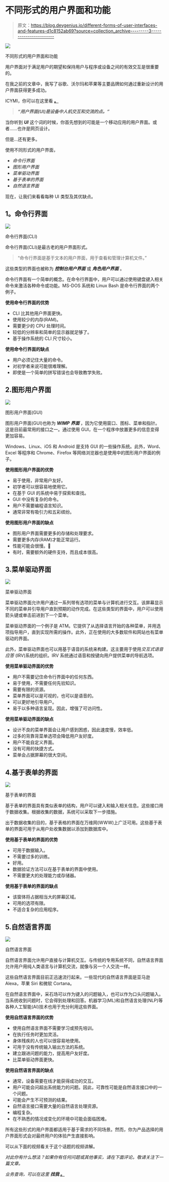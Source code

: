# 不同形式的用户界面和功能

> 原文：<https://blog.devgenius.io/different-forms-of-user-interfaces-and-features-d1c8152ab69?source=collection_archive---------3----------------------->

![](img/6ee2bbd289acc70ff5441b38d18b46ce.png)

不同形式的用户界面和功能

用户界面对于满足用户的期望和保持用户与程序或设备之间的有效交互是很重要的。

在我之前的文章中，我写了谷歌、沃尔玛和苹果等主要品牌如何通过重新设计的用户界面获得更多成功。

ICYMI，你可以在这里看 [**。**](https://medium.com/@ckavishka32/success-stories-with-the-effective-use-of-ui-ux-designs-69e3544aa2d)

> ***“用户界面(UI)是设备中人机交互和交流的点。”***

当你听到 ***UI*** 这个词的时候，你首先想到的可能是一个移动应用的用户界面。或者……也许是网页设计。

但是…还有更多。

使用不同形式的用户界面，

*   *命令行界面*
*   *图形用户界面*
*   *菜单驱动界面*
*   *基于表单的界面*
*   *自然语言界面*

现在，让我们来看看每种 UI 类型及其优缺点。

## **1。命令行界面**

![](img/5a97955ebe6665aad15b30e0fe193097.png)

命令行界面(CLI)

命令行界面(CLI)是最古老的用户界面形式。

> “命令行界面是基于文本的用户界面，用于查看和管理计算机文件。”

这些类型的界面也被称为 ***控制台用户界面*** 或 ***角色用户界面*** 。

命令行界面有一个简单的概念。在命令行界面中，用户可以通过使用键盘键入相关命令来激活各种命令或功能。MS-DOS 系统和 Linux Bash 是命令行界面的两个例子。

**使用命令行界面的优势**

*   CLI 比其他用户界面更快。
*   使用较少的内存(RAM)。
*   需要更少的 CPU 处理时间。
*   较低的分辨率和简单的显示器就足够了。
*   基于操作系统的 CLI 尺寸较小。

**使用命令行界面的缺点**

*   用户必须记住大量的命令。
*   对初学者来说可能很难理解。
*   即使是一个简单的拼写错误也会导致教学失败。

## 2.图形用户界面

![](img/e842f414f16ec12323ac5b83e45fb507.png)

图形用户界面(GUI)

图形用户界面(GUI)也称为 ***WIMP 界面*** ，因为它使用窗口、图标、菜单和指针。这是目前最常用的接口之一。通过使用 GUI，在一个程序中放置更多的信息变得更加容易。

Windows、Linux、iOS 和 Android 是支持 GUI 的一些操作系统。此外，Word、Excel 等程序和 Chrome、Firefox 等网络浏览器也是使用中的图形用户界面的例子。

**使用图形用户界面的优势**

*   易于使用，非常用户友好。
*   初学者可以很容易地使用它。
*   在基于 GUI 的系统中易于探索和查找。
*   GUI 中没有复杂的命令。
*   用户不需要编程语言知识。
*   通常非常有吸引力和五彩缤纷。

**使用图形用户界面的缺点**

*   图形用户界面需要更多的存储和处理要求。
*   需要更多内存(RAM)才能正常运行。
*   性能可能会很慢。
*   有时，需要额外的硬件支持，而且成本很高。

## 3.菜单驱动界面

![](img/ed29f19e892e9ce8987e86c4e6a630d4.png)

菜单驱动界面

菜单驱动界面允许用户通过一系列带有选项的菜单与计算机进行交互。该屏幕显示不同的菜单并引导用户直到预期的动作完成。在这些类型的界面中，用户可以使用箭头键或单击前进到下一个菜单。

菜单驱动界面的一个例子是 ATM。它提供了从选择语言开始的各种菜单，并用选项指导用户，直到实现所需的操作。此外，正在使用的大多数软件和网站也有菜单驱动的界面。

此外，菜单驱动界面也可以用基于语音的系统来构建。这主要用于使用*交互式语音应答* (IRV)系统的组织。IRV 系统通过语音和按键向用户提供菜单的导航选项。

**使用菜单驱动界面的优势**

*   用户不需要记住命令行界面中的任何东西。
*   易于使用，不需要任何先验知识。
*   需要有限的资源。
*   菜单界面可以是可视的，也可以是语音的。
*   可以更好地引导用户。
*   易于以多种语言呈现。因此，增强了可访问性。

**使用菜单驱动界面的缺点**

*   设计不良的菜单界面会让用户感到困惑，因此速度慢，效率低。
*   过多的背靠背菜单选项会降低用户友好度。
*   用户不能自定义界面。
*   没有可用的快捷方式。
*   菜单会占据屏幕的很大空间。

## 4.基于表单的界面

![](img/a68dfa81aea391000bce426c5dc0cfba.png)

基于表单的界面

基于表单的界面具有类似表单的结构，用户可以键入和输入相关信息。这些接口用于数据收集。根据收集的数据，系统可以采取下一步措施。

出于数据收集的目的，基于表格的界面在万维网(WWW)上广泛可用。这些基于表单的界面可用于从用户处收集数据以添加到数据库中。

**使用基于表单的界面的优势**

*   可用于数据输入。
*   不需要过多的训练。
*   好用。
*   数据验证方法可以在基于表单的界面中使用。
*   不需要更大的处理能力或存储器。

**使用基于表单的界面的缺点**

*   该窗体将占据相当大的屏幕区域。
*   可用的选项有限。
*   不适合复杂的应用程序。

## 5.自然语言界面

![](img/bf4f15a44c1fe6b10c75a78e23e4a538.png)

自然语言界面

自然语言界面允许用户直接与计算机交互。与传统的专用系统不同，自然语言界面允许用户用纯人类语言与计算机交流，就像与另一个人交流一样。

这些自然语言界面目前正迅速流行起来。一些现代的自然语言界面是亚马逊 Alexa，苹果 Siri 和微软 Cortana。

在自然语言界面中，采石场可以作为键入的问题输入，也可以作为口头问题输入。当系统收到问题时，它会得到处理和回答。机器学习(ML)和自然语言处理(NLP)等各种人工智能(AI)技术也用于充分利用这些界面。

**使用自然语言界面的优势**

*   使用自然语言界面不需要学习或预先培训。
*   在执行任务时更加灵活。
*   身体残疾的人也可以很容易地使用。
*   可用于没有传统输入输出方法的系统。
*   建立跟进问题的能力，提高用户友好度。
*   比菜单驱动界面更快。

**使用自然语言界面的缺点**

*   通常，设备需要在线才能获得成功的交互。
*   用户可能会问超出系统能力的问题。因此，可靠性可能是自然语言接口中的一个问题。
*   可能会产生不可预测的结果。
*   自然语言接口需要大量的自然语言处理资源。
*   编程复杂。
*   在不熟悉的情况或变化的环境中可能会面临困难。

所有这些形式的用户界面都适用于基于需求的不同场景。然而，你为产品选择的用户界面形式会对最终用户的体验产生直接影响。

可以从下面的视频看关于这个话题的视频讲解。

*对此你有什么想法？如果你有任何问题或其他事实，请在下面评论。敬请关注下一篇文章。*

*业务查询，可以在这里* ***找我* [***。***](https://linktr.ee/Chamod_Kavishka)**